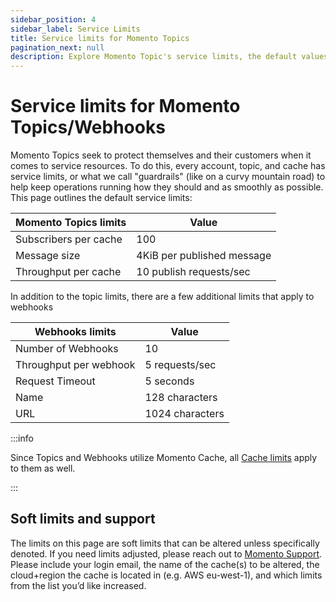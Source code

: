 ```yaml
---
sidebar_position: 4
sidebar_label: Service Limits
title: Service limits for Momento Topics
pagination_next: null
description: Explore Momento Topic's service limits, the default values, and how to get them changed if you need.
---
```


# Service limits for Momento Topics/Webhooks

Momento Topics seek to protect themselves and their customers when it comes to service resources. To do this, every account, topic, and cache has service limits, or what we call "guardrails" (like on a curvy mountain road) to help keep operations running how they should and as smoothly as possible. This page outlines the default service limits:

| Momento Topics limits | Value                      |
|-----------------------|----------------------------|
| Subscribers per cache | 100                        |
| Message size          | 4KiB per published message |
| Throughput per cache  | 10 publish requests/sec    |

In addition to the topic limits, there are a few additional limits that apply to webhooks

| Webhooks limits        | Value            |
|------------------------|------------------|
| Number of Webhooks     | 10               |
| Throughput per webhook | 5 requests/sec   |
| Request Timeout        | 5 seconds        |
| Name                   | 128 characters   |
| URL                    | 1024 characters  |
:::info

Since Topics and Webhooks utilize Momento Cache, all [Cache limits](/cache/manage/limits) apply to them as well.

:::

## Soft limits and support

The limits on this page are soft limits that can be altered unless specifically denoted. If you need limits adjusted, please reach out to [Momento Support](mailto:support@momentohq.com). Please include your login email, the name of the cache(s) to be altered, the cloud+region the cache is located in (e.g. AWS eu-west-1), and which limits from the list you’d like increased.
